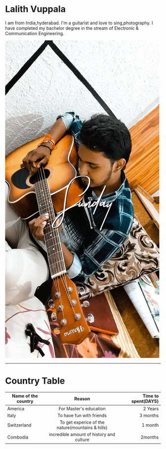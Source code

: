 # Lalith Vuppala
I am from India,hyderabad. I'm a guitarist and love to sing,photography. I have completed my bachelor degree in the stream of Electronic & Communication Engineering.

![link](Snapchat-669521843.jpg)

*******
# Country Table

| Name of the country | Reason                        |Time to spent(DAYS)|
|---------------------|:--------------------------:|----------------:|
| America             | For Master's education                  |2 Years |
| Italy               |To have fun with friends                 |3 months |
| Switzerland |To get experice of the nature(mountains & hills) | 1 month |
| Combodia  | incredible amount of history and culture          | 2months |

